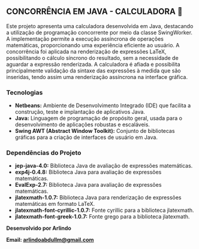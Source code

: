 ## CONCORRÊNCIA EM JAVA - CALCULADORA 🚀

Este projeto apresenta uma calculadora  desenvolvida em Java, destacando a utilização de programação concorrente por meio da classe SwingWorker. A implementação permite a execução assíncrona de operações matemáticas, proporcionando uma experiência eficiente ao usuário. A concorrência foi aplicada na renderização de expressões LaTeX, possibilitando o cálculo síncrono do resultado, sem a necessidade de aguardar a expressão renderizada. A calculadora é afiada e possibilita principalmente validação da sintaxe das expressões à medida que são inseridas, tendo assim uma renderização assíncrona na interface gráfica.

### Tecnologias

- **Netbeans:** Ambiente de Desenvolvimento Integrado (IDE) que facilita a construção, teste e implantação de aplicativos Java.
- **Java:** Linguagem de programação de propósito geral, usada para o desenvolvimento de aplicações robustas e escaláveis.
- **Swing AWT (Abstract Window Toolkit):** Conjunto de bibliotecas gráficas para a criação de interfaces de usuário em Java.

### Dependências do Projeto

- **jep-java-4.0:** Biblioteca Java de avaliação de expressões matemáticas.
- **exp4j-0.4.8:** Biblioteca Java para avaliação de expressões matemáticas.
- **EvalExp-2.7:** Biblioteca Java para avaliação de expressões matemáticas.
- **jlatexmath-1.0.7:** Biblioteca Java para renderização de expressões matemáticas em formato LaTeX.
- **jlatexmath-font-cyrillic-1.0.7:** Fonte cyrillic para a biblioteca jlatexmath.
- **jlatexmath-font-greek-1.0.7:** Fonte grego para a biblioteca jlatexmath.

**Desenvolvido por Arlindo**

**Email: arlindoabdullm@gmail.com**
